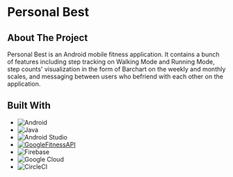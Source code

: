 # Personal Best

## About The Project
Personal Best is an Android mobile fitness application. It contains a bunch of features including step tracking on Walking Mode and Running Mode, step counts' visualization in the form of Barchart on the weekly and monthly scales, and messaging between users who befriend with each other on the application.

## Built With

* ![Android](https://img.shields.io/badge/Android-3DDC84?style=for-the-badge&logo=android&logoColor=white)
* ![Java](https://img.shields.io/badge/java-%23ED8B00.svg?style=for-the-badge&logo=java&logoColor=white)
* ![Android Studio](https://img.shields.io/badge/Android%20Studio-3DDC84.svg?style=for-the-badge&logo=android-studio&logoColor=white)
* [![GoogleFitnessAPI][GoogleFit]][GoogleFit-url]
* ![Firebase](https://img.shields.io/badge/Firebase-039BE5?style=for-the-badge&logo=Firebase&logoColor=white)
* ![Google Cloud](https://img.shields.io/badge/GoogleCloud-%234285F4.svg?style=for-the-badge&logo=google-cloud&logoColor=white)
* ![CircleCI](https://img.shields.io/badge/circle%20ci-%23161616.svg?style=for-the-badge&logo=circleci&logoColor=white)


[GoogleFit]: https://img.shields.io/badge/GoogleFit-000000?style=for-the-badge&logo=google&logoColor=white
[GoogleFit-url]: https://developers.google.com/fit
